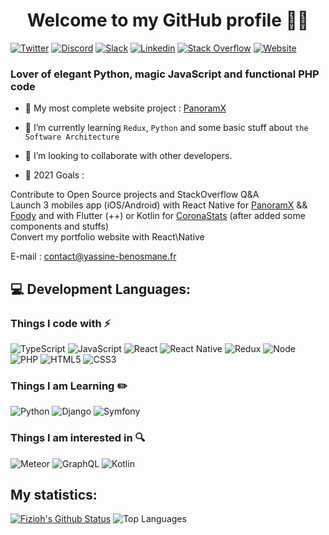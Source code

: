 <h1 align="center"> Welcome to my GitHub profile 👨‍💻</h1>

[![Twitter](https://img.shields.io/badge/Twitter-1DA1F2?style=for-the-badge&logo=twitter&logoColor=white)](https://twitter.com/Y_Benosmane)
[![Discord](https://img.shields.io/badge/Discord-7289DA?style=for-the-badge&logo=discord&logoColor=white)](https://discord.com/users/181029805439975425)
[![Slack](https://img.shields.io/badge/Slack-4A154B?style=for-the-badge&logo=slack&logoColor=white)](https://app.slack.com/client/T012R8B2C2Y/C0124B712MD/user_profile/U012CB6LSSJ)
[![Linkedin](https://img.shields.io/badge/LinkedIn-0077B5?style=for-the-badge&logo=linkedin&logoColor=white)](https://www.linkedin.com/in/benosmaneyassine)
[![Stack Overflow](https://img.shields.io/badge/Stack_Overflow-FE7A16?style=for-the-badge&logo=stack-overflow&logoColor=white)](https://stackoverflow.com/users/14198826/benosmane-yassine)
[![Website](https://img.shields.io/website?label=yassine-benosmane.fr&style=for-the-badge&url=https%3A%2F%2Fyassine-benosmane.fr)](https://yassine-benosmane.fr)






### Lover of elegant Python, magic JavaScript and functional PHP code

- 🔭 My most complete website project : [PanoramX](https://fizioh.github.io/panoramx/)

- 🌱 I’m currently learning `Redux`, `Python` and some basic stuff about `the Software Architecture`

- 👯 I’m looking to collaborate with other developers.

- 🥅 2021 Goals : <br/>

Contribute to Open Source projects and StackOverflow Q&A <br/>
Launch 3 mobiles app (iOS/Android) with React Native for [PanoramX](https://fizioh.github.io/panoramx/)  && [Foody](https://github.com/Fizioh/Foody) and with Flutter (++) or Kotlin for [CoronaStats](https://corona-stats-1.herokuapp.com/) (after added some components and stuffs) <br/>
Convert my portfolio website with React\Native

E-mail : [contact@yassine-benosmane.fr](mailto:contact@yassine-benosmane.fr)

## 💻 Development Languages:

### Things I code with :zap:
![TypeScript](https://img.shields.io/badge/-TypeScript-black?style=flat-square&logo=typescript&logoColor=007acc)
![JavaScript](https://img.shields.io/badge/-JavaScript-323330?style=flat-square&logo=javascript)
![React](https://img.shields.io/badge/-React-009999?style=flat-square&logo=React&logoColor=white)
![React Native](https://img.shields.io/badge/-React%20Native-00CCCC?style=flat-square&logo=React&logoColor=white)
![Redux](https://img.shields.io/badge/-Redux-1F343A?style=flat-square&logo=Redux)
![Node](https://img.shields.io/badge/-Node-E34A86?style=flat-square&logo=node.js&logoColor=white)
![PHP](https://img.shields.io/badge/-PHP-0175C2?style=flat-square&logo=php)
![HTML5](https://img.shields.io/badge/-HTML5-E34F26?style=flat-square&logo=html5&logoColor=white)
![CSS3](https://img.shields.io/badge/-CSS3-1572B6?style=flat-square&logo=css3)


### Things I am Learning :pencil2:
![Python](https://img.shields.io/badge/-Python-F9F61A?style=flat-square&logo=Python)
![Django](https://img.shields.io/badge/-Django-0E322C?style=flat-square&logo=Django)
![Symfony](https://img.shields.io/badge/-Symfony-FF6347?style=flat-square&logo=Symfony)


### Things I am interested in :mag:
![Meteor](https://img.shields.io/badge/-Meteor-F5F5DC?style=flat-square&logo=Meteor)
![GraphQL](https://img.shields.io/badge/-GraphQL-4479A1?style=flat-square&logo=GraphQL&logoColor=white)
![Kotlin](https://img.shields.io/badge/-Kotlin-0095D5?style=flat-square&logo=Kotlin&logoColor=white)

## My statistics:

[![Fizioh's Github Status](https://github-readme-stats.vercel.app/api?username=fizioh&show_icons=true&layout=compact&theme=dark)](https://github.com/fizioh)
![Top Languages](https://github-readme-stats.vercel.app/api/top-langs/?username=fizioh&layout=compact&theme=dark)
